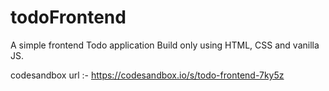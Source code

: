 # todoFrontend

A simple frontend Todo application 
Build only using HTML, CSS and vanilla JS.

codesandbox url :- https://codesandbox.io/s/todo-frontend-7ky5z
